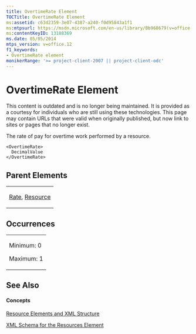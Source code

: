 ```yaml
---
title: OvertimeRate Element
TOCTitle: OvertimeRate Element
ms:assetid: c63d2359-3e07-4387-a240-f0d95843a1f1
ms:mtpsurl: https://msdn.microsoft.com/en-us/library/Bb968679(v=office.12)
ms:contentKeyID: 13188369
ms.date: 05/05/2014
mtps_version: v=office.12
f1_keywords:
- OvertimeRate element
monikerRange: '>= project-client-2007 || project-client-odc'
---
```


# OvertimeRate Element

This content is outdated and is no longer being maintained. It is provided as a courtesy for individuals who are still using these technologies. This page may contain URLs that were valid when originally published, but now link to sites or pages that no longer exist.

The rate of pay for overtime work performed by a resource.

    <OvertimeRate>
      DecimalValue
    </OvertimeRate>

## Parent Elements

<table>
<colgroup>
<col style="width: 100%" />
</colgroup>
<tbody>
<tr class="odd">
<td><p><a href="bb968716(v=office.12).md">Rate</a>, <a href="bb968715(v=office.12).md">Resource</a></p></td>
</tr>
</tbody>
</table>

## Occurrences

<table>
<colgroup>
<col style="width: 100%" />
</colgroup>
<tbody>
<tr class="odd">
<td><p>Minimum: 0</p>
<p>Maximum: 1</p></td>
</tr>
</tbody>
</table>

## See Also

#### Concepts

[Resource Elements and XML Structure](bb968445\(v=office.12\).md)

[XML Schema for the Resources Element](bb968511\(v=office.12\).md)

